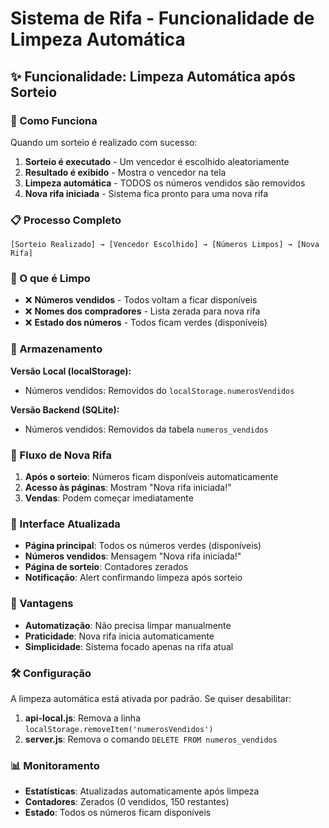 # Sistema de Rifa - Funcionalidade de Limpeza Automática

## ✨ Funcionalidade: Limpeza Automática após Sorteio

### 🎯 Como Funciona

Quando um sorteio é realizado com sucesso:

1. **Sorteio é executado** - Um vencedor é escolhido aleatoriamente
2. **Resultado é exibido** - Mostra o vencedor na tela
3. **Limpeza automática** - TODOS os números vendidos são removidos
4. **Nova rifa iniciada** - Sistema fica pronto para uma nova rifa

### 📋 Processo Completo

```
[Sorteio Realizado] → [Vencedor Escolhido] → [Números Limpos] → [Nova Rifa]
```

### 🧹 O que é Limpo

- ❌ **Números vendidos** - Todos voltam a ficar disponíveis
- ❌ **Nomes dos compradores** - Lista zerada para nova rifa
- ❌ **Estado dos números** - Todos ficam verdes (disponíveis)

### 💾 Armazenamento

**Versão Local (localStorage):**
- Números vendidos: Removidos do `localStorage.numerosVendidos`

**Versão Backend (SQLite):**
- Números vendidos: Removidos da tabela `numeros_vendidos`

### 🔄 Fluxo de Nova Rifa

1. **Após o sorteio**: Números ficam disponíveis automaticamente
2. **Acesso às páginas**: Mostram "Nova rifa iniciada!"
3. **Vendas**: Podem começar imediatamente

### 📱 Interface Atualizada

- **Página principal**: Todos os números verdes (disponíveis)
- **Números vendidos**: Mensagem "Nova rifa iniciada!"
- **Página de sorteio**: Contadores zerados
- **Notificação**: Alert confirmando limpeza após sorteio

### 🎉 Vantagens

- **Automatização**: Não precisa limpar manualmente
- **Praticidade**: Nova rifa inicia automaticamente
- **Simplicidade**: Sistema focado apenas na rifa atual

### 🛠️ Configuração

A limpeza automática está ativada por padrão. Se quiser desabilitar:

1. **api-local.js**: Remova a linha `localStorage.removeItem('numerosVendidos')`
2. **server.js**: Remova o comando `DELETE FROM numeros_vendidos`

### 📊 Monitoramento

- **Estatísticas**: Atualizadas automaticamente após limpeza
- **Contadores**: Zerados (0 vendidos, 150 restantes)
- **Estado**: Todos os números ficam disponíveis
